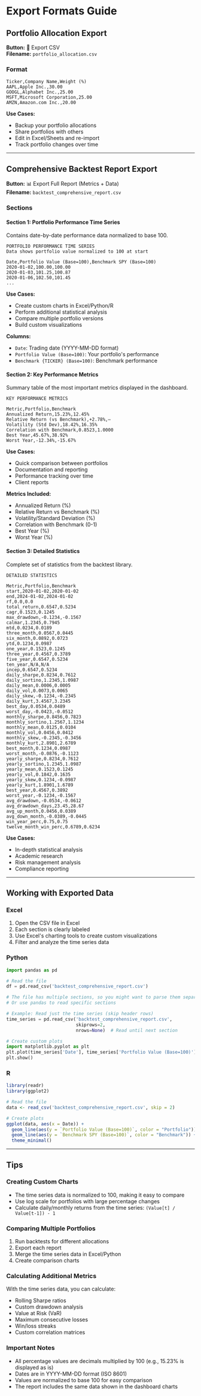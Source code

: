 # Export Formats Guide

## Portfolio Allocation Export

**Button:** 💾 Export CSV  
**Filename:** `portfolio_allocation.csv`

### Format
```csv
Ticker,Company Name,Weight (%)
AAPL,Apple Inc.,30.00
GOOGL,Alphabet Inc.,25.00
MSFT,Microsoft Corporation,25.00
AMZN,Amazon.com Inc.,20.00
```

**Use Cases:**
- Backup your portfolio allocations
- Share portfolios with others
- Edit in Excel/Sheets and re-import
- Track portfolio changes over time

---

## Comprehensive Backtest Report Export

**Button:** 📊 Export Full Report (Metrics + Data)  
**Filename:** `backtest_comprehensive_report.csv`

### Sections

#### Section 1: Portfolio Performance Time Series
Contains date-by-date performance data normalized to base 100.

```csv
PORTFOLIO PERFORMANCE TIME SERIES
Data shows portfolio value normalized to 100 at start

Date,Portfolio Value (Base=100),Benchmark SPY (Base=100)
2020-01-02,100.00,100.00
2020-01-03,101.25,100.87
2020-01-06,102.50,101.45
...
```

**Use Cases:**
- Create custom charts in Excel/Python/R
- Perform additional statistical analysis
- Compare multiple portfolio versions
- Build custom visualizations

**Columns:**
- `Date`: Trading date (YYYY-MM-DD format)
- `Portfolio Value (Base=100)`: Your portfolio's performance
- `Benchmark {TICKER} (Base=100)`: Benchmark performance

#### Section 2: Key Performance Metrics
Summary table of the most important metrics displayed in the dashboard.

```csv
KEY PERFORMANCE METRICS

Metric,Portfolio,Benchmark
Annualized Return,15.23%,12.45%
Relative Return (vs Benchmark),+2.78%,—
Volatility (Std Dev),18.42%,16.35%
Correlation with Benchmark,0.8523,1.0000
Best Year,45.67%,38.92%
Worst Year,-12.34%,-15.67%
```

**Use Cases:**
- Quick comparison between portfolios
- Documentation and reporting
- Performance tracking over time
- Client reports

**Metrics Included:**
- Annualized Return (%)
- Relative Return vs Benchmark (%)
- Volatility/Standard Deviation (%)
- Correlation with Benchmark (0-1)
- Best Year (%)
- Worst Year (%)

#### Section 3: Detailed Statistics
Complete set of statistics from the backtest library.

```csv
DETAILED STATISTICS

Metric,Portfolio,Benchmark
start,2020-01-02,2020-01-02
end,2024-01-02,2024-01-02
rf,0.0,0.0
total_return,0.6547,0.5234
cagr,0.1523,0.1245
max_drawdown,-0.1234,-0.1567
calmar,1.2345,0.7945
mtd,0.0234,0.0189
three_month,0.0567,0.0445
six_month,0.0892,0.0723
ytd,0.1234,0.0987
one_year,0.1523,0.1245
three_year,0.4567,0.3789
five_year,0.6547,0.5234
ten_year,N/A,N/A
incep,0.6547,0.5234
daily_sharpe,0.8234,0.7612
daily_sortino,1.2345,1.0987
daily_mean,0.0006,0.0005
daily_vol,0.0073,0.0065
daily_skew,-0.1234,-0.2345
daily_kurt,3.4567,3.2345
best_day,0.0534,0.0489
worst_day,-0.0423,-0.0512
monthly_sharpe,0.8456,0.7823
monthly_sortino,1.2567,1.1234
monthly_mean,0.0125,0.0104
monthly_vol,0.0456,0.0412
monthly_skew,-0.2345,-0.3456
monthly_kurt,2.8901,2.6789
best_month,0.1234,0.0987
worst_month,-0.0876,-0.1123
yearly_sharpe,0.8234,0.7612
yearly_sortino,1.2345,1.0987
yearly_mean,0.1523,0.1245
yearly_vol,0.1842,0.1635
yearly_skew,0.1234,-0.0987
yearly_kurt,1.8901,1.6789
best_year,0.4567,0.3892
worst_year,-0.1234,-0.1567
avg_drawdown,-0.0534,-0.0612
avg_drawdown_days,23.45,28.67
avg_up_month,0.0456,0.0389
avg_down_month,-0.0389,-0.0445
win_year_perc,0.75,0.75
twelve_month_win_perc,0.6789,0.6234
```

**Use Cases:**
- In-depth statistical analysis
- Academic research
- Risk management analysis
- Compliance reporting

---

## Working with Exported Data

### Excel
1. Open the CSV file in Excel
2. Each section is clearly labeled
3. Use Excel's charting tools to create custom visualizations
4. Filter and analyze the time series data

### Python
```python
import pandas as pd

# Read the file
df = pd.read_csv('backtest_comprehensive_report.csv')

# The file has multiple sections, so you might want to parse them separately
# Or use pandas to read specific sections

# Example: Read just the time series (skip header rows)
time_series = pd.read_csv('backtest_comprehensive_report.csv', 
                          skiprows=2, 
                          nrows=None)  # Read until next section

# Create custom plots
import matplotlib.pyplot as plt
plt.plot(time_series['Date'], time_series['Portfolio Value (Base=100)'])
plt.show()
```

### R
```r
library(readr)
library(ggplot2)

# Read the file
data <- read_csv('backtest_comprehensive_report.csv', skip = 2)

# Create plots
ggplot(data, aes(x = Date)) +
  geom_line(aes(y = `Portfolio Value (Base=100)`, color = "Portfolio")) +
  geom_line(aes(y = `Benchmark SPY (Base=100)`, color = "Benchmark")) +
  theme_minimal()
```

---

## Tips

### Creating Custom Charts
- The time series data is normalized to 100, making it easy to compare
- Use log scale for portfolios with large percentage changes
- Calculate daily/monthly returns from the time series: `(Value[t] / Value[t-1]) - 1`

### Comparing Multiple Portfolios
1. Run backtests for different allocations
2. Export each report
3. Merge the time series data in Excel/Python
4. Create comparison charts

### Calculating Additional Metrics
With the time series data, you can calculate:
- Rolling Sharpe ratios
- Custom drawdown analysis
- Value at Risk (VaR)
- Maximum consecutive losses
- Win/loss streaks
- Custom correlation matrices

### Important Notes
- All percentage values are decimals multiplied by 100 (e.g., 15.23% is displayed as is)
- Dates are in YYYY-MM-DD format (ISO 8601)
- Values are normalized to base 100 for easy comparison
- The report includes the same data shown in the dashboard charts

